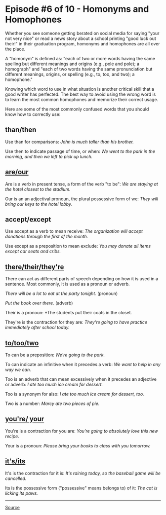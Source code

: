 # Episode #6 of 10 - Homonyms and Homophones

Whether you see someone getting berated on social media for saying "your not very nice" or read a news story about a school printing "good luck out their!" in their graduation program, homonyms and homophones are all over the place.

A "homonym" is defined as: "each of two or more words having the same spelling but different meanings and origins (e.g., pole and pole); a homograph" and "each of two words having the same pronunciation but different meanings, origins, or spelling (e.g., to, too, and two); a homophone."

Knowing which word to use in what situation is another critical skill that a good writer has perfected. The best way to avoid using the wrong word is to learn the most common homophones and memorize their correct usage.

Here are some of the most commonly confused words that you should know how to correctly use:

## than/then

Use than for comparisons: *John is much taller than his brother.*

Use then to indicate passage of time, or when: *We went to the park in the morning, and then we left to pick up lunch.*

## [are/our](http://www.scholastic.com/parents/blogs/scholastic-parents-raise-reader/7-more-grammar-mistakes-you-dont-want-to-make)

Are is a verb in present tense, a form of the verb "to be": *We are staying at the hotel closest to the stadium.*

Our is an an adjectival pronoun, the plural possessive form of we: *They will bring our keys to the hotel lobby.*

## accept/except

Use accept as a verb to mean receive: *The organization will accept donations through the first of the month.*

Use except as a preposition to mean exclude: *You may donate all items except car seats and cribs.*

## [there/their/they're](http://www.scholastic.com/parents/blogs/scholastic-parents-raise-reader/7-grammar-mistakes-you-dont-want-to-make)

There can act as different parts of speech depending on how it is used in a sentence. Most commonly, it is used as a pronoun or adverb.

*There will be a lot to eat at the party tonight.* (pronoun)

*Put the book over there.* (adverb)

Their is a pronoun: *The students put their coats in the closet.

They're is the contraction for they are: *They're going to have practice immediately after school today.*

## [to/too/two](http://www.scholastic.com/parents/blogs/scholastic-parents-raise-reader/7-more-grammar-mistakes-you-dont-want-to-make)

To can be a preposition: *We're going to the park.*

To can indicate an infinitive when it precedes a verb: *We want to help in any way we can.*

Too is an adverb that can mean excessively when it precedes an adjective or adverb: *I ate too much ice cream for dessert.*

Too is a synonym for also: *I ate too much ice cream for dessert, too.*

Two is a number: *Marcy ate two pieces of pie.*

## [you're/ your](http://www.scholastic.com/parents/blogs/scholastic-parents-raise-reader/7-grammar-mistakes-you-dont-want-to-make)

You're is a contraction for you are: *You're going to absolutely love this new recipe.*

Your is a pronoun: *Please bring your books to class with you tomorrow.*

## [it's/its](http://www.scholastic.com/parents/blogs/scholastic-parents-raise-reader/7-grammar-mistakes-you-dont-want-to-make)

It's is the contraction for it is: *It's raining today, so the baseball game will be cancelled.*

Its is the possessive form ("possessive" means belongs to) of it: *The cat is licking its paws.*

---

[Source](http://www.scholastic.com/parents/blogs/scholastic-parents-raise-reader/top-20-most-commonly-confused-homophones)
